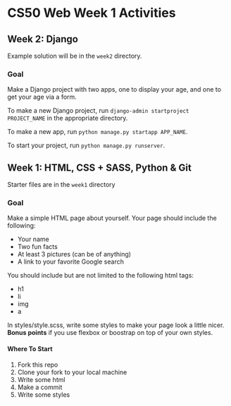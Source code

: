 # CS50 Web Week 1 Activities

## Week 2: Django
Example solution will be in the `week2` directory.

### Goal
Make a Django project with two apps, one to display your age, and one to get your age via a form.

To make a new Django project, run `django-admin startproject PROJECT_NAME` in the appropriate directory.

To make a new app, run `python manage.py startapp APP_NAME`.

To start your project, run `python manage.py runserver`.


## Week 1: HTML, CSS + SASS, Python & Git
Starter files are in the `week1` directory
### Goal
Make a simple HTML page about yourself. Your page should include the following:
* Your name
* Two fun facts
* At least 3 pictures (can be of anything)
* A link to your favorite Google search

You should include but are not limited to the following html tags:
* h1
* li
* img
* a

In styles/style.scss, write some styles to make your page look a little nicer. **Bonus points** if you use flexbox or boostrap on top of your own styles.

#### Where To Start
1. Fork this repo
2. Clone your fork to your local machine
3. Write some html
4. Make a commit
5. Write some styles
